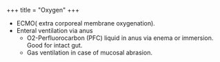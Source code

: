 +++
title = "Oxygen"
+++

- ECMO( extra corporeal membrane oxygenation).
- Enteral ventilation via anus
  - O2-Perfluorocarbon (PFC) liquid in anus via enema or immersion. Good for intact gut.
  - Gas ventilation in case of mucosal abrasion.